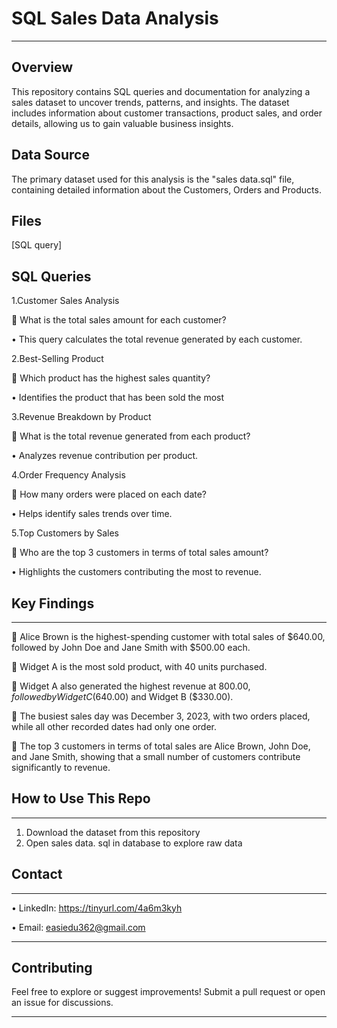 # SQL Sales Data Analysis
________________________________________
## Overview

This repository contains SQL queries and documentation for analyzing a sales dataset
to uncover trends, patterns, and insights. The dataset includes information about customer transactions, product sales, and order details, allowing us to gain valuable business insights.


## Data Source

The primary dataset used for this analysis is the "sales data.sql" file, containing detailed information about the Customers, Orders and Products.



## Files

[SQL  query]



## SQL  Queries

1.Customer Sales Analysis

	What is the total sales amount for each customer?

•	This query calculates the total revenue generated by each customer.



2.Best-Selling Product

	Which product has the highest sales quantity?

•	Identifies the product that has been sold the most



3.Revenue Breakdown by Product

	What is the total revenue generated from each product?

•	Analyzes revenue contribution per product.



4.Order Frequency Analysis

	How many orders were placed on each date?

•	Helps identify sales trends over time.



5.Top Customers by Sales

	Who are the top 3 customers in terms of total sales amount?

•	Highlights the customers contributing the most to revenue.


## Key Findings
________________________________________

	Alice Brown is the highest-spending customer with total sales of $640.00, followed by John Doe and Jane Smith with $500.00 each.

	Widget A is the most sold product, with 40 units purchased.

	Widget A also generated the highest revenue at $800.00, followed by Widget C ($640.00) and Widget B ($330.00).

	The busiest sales day was December 3, 2023, with two orders placed, while all other recorded dates had only one order.

	The top 3 customers in terms of total sales are Alice Brown, John Doe, and Jane Smith, showing that a small number of customers contribute significantly to revenue.

## How   to Use This Repo
________________________________________
1.	Download the dataset from this repository
2.	Open sales data. sql in database to explore raw data



## Contact
________________________________________
•	LinkedIn: https://tinyurl.com/4a6m3kyh


•	Email: easiedu362@gmail.com
________________________________________

## Contributing


Feel free to explore or suggest improvements! Submit a pull request or open an issue for discussions.
________________________________________








































